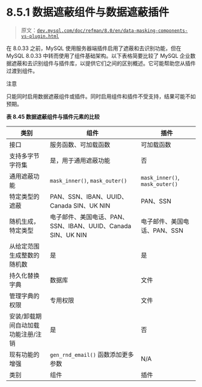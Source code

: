 # 8.5.1 数据遮蔽组件与数据遮蔽插件

> 原文：[`dev.mysql.com/doc/refman/8.0/en/data-masking-components-vs-plugin.html`](https://dev.mysql.com/doc/refman/8.0/en/data-masking-components-vs-plugin.html)

在 8.0.33 之前，MySQL 使用服务器端插件启用了遮蔽和去识别功能，但在 MySQL 8.0.33 中转而使用了组件基础架构。以下表格简要比较了 MySQL 企业数据遮蔽和去识别组件与插件库，以提供它们之间的区别概述。它可能帮助您从插件过渡到组件。

注意

只能同时启用数据遮蔽组件或插件。同时启用组件和插件不受支持，结果可能不如预期。

**表 8.45 数据遮蔽组件与插件元素的比较**

| 类别 | 组件 | 插件 |
| --- | --- | --- |
| 接口 | 服务函数、可加载函数 | 可加载函数 |
| 支持多字节字符集 | 是，用于通用遮蔽功能 | 否 |
| 通用遮蔽功能 | `mask_inner()`, `mask_outer()` | `mask_inner()`, `mask_outer()` |
| 特定类型的遮蔽 | PAN、SSN、IBAN、UUID、Canada SIN、UK NIN | PAN、SSN |
| 随机生成，特定类型 | 电子邮件、美国电话、PAN、SSN、IBAN、UUID、Canada SIN、UK NIN | 电子邮件、美国电话、PAN、SSN |
| 从给定范围生成整数的随机数 | 是 | 是 |
| 持久化替换字典 | 数据库 | 文件 |
| 管理字典的权限 | 专用权限 | 文件 |
| 安装/卸载期间自动加载功能注册/注销 | 是 | 否 |
| 现有功能的增强 | `gen_rnd_email()` 函数添加更多参数 | N/A |
| 类别 | 组件 | 插件 |
